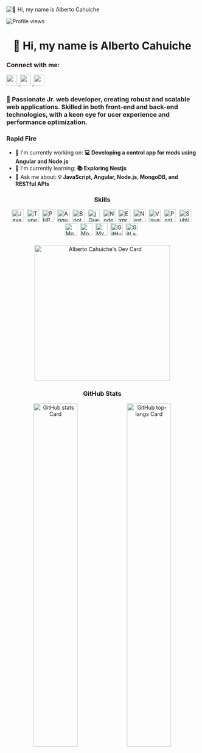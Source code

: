 ![👋 Hi, my name is Alberto Cahuiche](https://images-wixmp-ed30a86b8c4ca887773594c2.wixmp.com/f/c83c004e-1370-4756-88e5-4071de797088/dgdq8br-09cc7ad6-a021-47a5-b0e0-917b12b0f7a7.gif?token=eyJ0eXAiOiJKV1QiLCJhbGciOiJIUzI1NiJ9.eyJzdWIiOiJ1cm46YXBwOjdlMGQxODg5ODIyNjQzNzNhNWYwZDQxNWVhMGQyNmUwIiwiaXNzIjoidXJuOmFwcDo3ZTBkMTg4OTgyMjY0MzczYTVmMGQ0MTVlYTBkMjZlMCIsIm9iaiI6W1t7InBhdGgiOiJcL2ZcL2M4M2MwMDRlLTEzNzAtNDc1Ni04OGU1LTQwNzFkZTc5NzA4OFwvZGdkcThici0wOWNjN2FkNi1hMDIxLTQ3YTUtYjBlMC05MTdiMTJiMGY3YTcuZ2lmIn1dXSwiYXVkIjpbInVybjpzZXJ2aWNlOmZpbGUuZG93bmxvYWQiXX0.tqRMtE-b2QiI2nnefNxSDMJvZCcYqFmq2ccg_Xfzqb8)

![Profile views](https://komarev.com/ghpvc/?username=ACahuiche&label=Profile%20views&color=0e75b6&style=flat)

<div id="toc">
  <ul align="center" style="list-style: none">
    <summary>
      <h1>
        👋 Hi, my name is Alberto Cahuiche
      </h1>
    </summary>
  </ul>
</div>

**<h3 align="left">Connect with me:</h3>** 
<p align="left">
  <a href="https://github.com/ACahuiche" target="_blank">
    <img src="https://img.shields.io/badge/GitHub-100000?style=for-the-badge&logo=github&logoColor=white" height="28" style="margin-right: 4px">
  </a> 
  <a href="https://www.linkedin.com/in/albertocahuiche" target="_blank">
    <img src="https://img.shields.io/badge/LinkedIn-0077B5?style=for-the-badge&logo=linkedin&logoColor=white" height="28" style="margin-right: 4px">
  </a> 
  <a href="https://twitter.com/cahuichealberto" target="_blank">
    <img src="https://img.shields.io/badge/Twitter-000000?style=for-the-badge&logo=X&logoColor=white" height="28" style="margin-right: 4px">
  </a>
</p>

 **<h3 align="left">🚀 Passionate Jr. web developer, creating robust and scalable web applications. Skilled in both front-end and back-end technologies, with a keen eye for user experience and performance optimization.</h3>**

**<h3 align="left">Rapid Fire</h3>**

- 💼 I'm currently working on: **💻 Developing a control app for mods using Angular and Node.js**
- 🌱 I'm currently learning: **📚 Exploring Nestjs**
- 💬 Ask me about: **💡 JavaScript, Angular, Node.js, MongoDB, and RESTful APIs**

 **<h3 align="center">Skills</h3>**

<div style="display: flex; flex-wrap: wrap; gap: 4px; justify-content: center;">

  <img src="https://img.shields.io/badge/JavaScript-F7DF1C?logo=javascript&logoColor=white" height="32" alt="JavaScript" style="margin-right: 4px"> 

  <img src="https://img.shields.io/badge/TypeScript-3178C6?logo=typescript&logoColor=white" height="32" alt="TypeScript" style="margin-right: 4px"> 

  <img src="https://img.shields.io/badge/PHP-777BB4?logo=php&logoColor=white" height="32" alt="PHP" style="margin-right: 4px"> 

  <img src="https://img.shields.io/badge/Angular-DD0031?logo=angular&logoColor=white" height="32" alt="Angular" style="margin-right: 4px"> 

  <img src="https://img.shields.io/badge/Bootstrap-563D7C?logo=bootstrap&logoColor=white" height="32" alt="Bootstrap" style="margin-right: 4px"> 

  <img src="https://img.shields.io/badge/jQuery-0769AD?logo=jquery&logoColor=white" height="32" alt="jQuery" style="margin-right: 4px"> 

  <img src="https://img.shields.io/badge/Node.js-8CC84B?logo=node.js&logoColor=white" height="32" alt="Node.js" style="margin-right: 4px"> 

  <img src="https://img.shields.io/badge/Express-000000?logo=express&logoColor=white" height="32" alt="Express" style="margin-right: 4px"> 

  <img src="https://img.shields.io/badge/NestJS-E0234E?logo=nestjs&logoColor=white" height="32" alt="NestJS" style="margin-right: 4px"> 

  <img src="https://img.shields.io/badge/Visual_Studio_Code-007ACC?logo=visual-studio-code&logoColor=white" height="32" alt="Visual Studio Code" style="margin-right: 4px"> 

  <img src="https://img.shields.io/badge/Postman-FF6C37?logo=postman&logoColor=white" height="32" alt="Postman" style="margin-right: 4px"> 

  <img src="https://img.shields.io/badge/Sublime_Text-FF9800?logo=sublime-text&logoColor=white" height="32" alt="Sublime Text" style="margin-right: 4px"> 

  <img src="https://img.shields.io/badge/MongoDB-4EA94B?logo=mongodb&logoColor=white" height="32" alt="MongoDB" style="margin-right: 4px"> 

  <img src="https://img.shields.io/badge/Mongoose-880000?logo=mongoose&logoColor=white" height="32" alt="Mongoose" style="margin-right: 4px"> 

  <img src="https://img.shields.io/badge/MySQL-4479A1?logo=mysql&logoColor=white" height="32" alt="MySQL" style="margin-right: 4px"> 

  <img src="https://cdn.jsdelivr.net/gh/devicons/devicon@latest/icons/github/github-original-wordmark.svg" height="32" alt="GitHub" style="margin-right: 4px"> 

  <img src="https://cdn.jsdelivr.net/gh/devicons/devicon@latest/icons/gitlab/gitlab-original-wordmark.svg" height="32" alt="GitLab" style="margin-right: 4px">
</div>

<div align="center" style="padding-top: 5%">
  <a href="https://app.daily.dev/albertocahuiche"><img src="https://api.daily.dev/devcards/v2/Yvi8zRO6PQ4MZAP3fbnfF.png?type=default&r=q6n" width="356" alt="Alberto Cahuiche's Dev Card"/></a>
</div>

 **<h3 align="center">GitHub Stats</h3>**

<p align="center">
  <img width="48%" src="https://github-readme-stats.vercel.app/api?username=ACahuiche&theme=react&hide_title=false&hide_rank=false&show_icons=false&include_all_commits=false&count_private=true&line_height=23" alt="GitHub stats Card" />
  <img width="48%" src="https://github-readme-stats.vercel.app/api/top-langs?username=ACahuiche&theme=react&hide_title=false&layout=compact&langs_count=6&hide_progress=false&card_width=400" alt="GitHub top-langs Card" />
</p>
